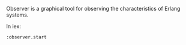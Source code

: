 
Observer is a graphical tool for observing the characteristics of Erlang systems.


In iex:
```sh
:observer.start
```